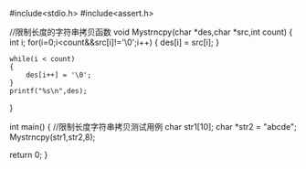 #include<stdio.h>
#include<assert.h>

//限制长度的字符串拷贝函数
void Mystrncpy(char *des,char *src,int count)
{
	int i;
	for(i=0;i<count&&src[i]!='\0';i++)
	{
		des[i] = src[i];
	}

	while(i < count)
	{
		des[i++] = '\0';
	}
	printf("%s\n",des);
}

int main()
{
  //限制长度字符串拷贝测试用例
	char str1[10];
	char *str2 = "abcde";
	Mystrncpy(str1,str2,8);
  
  return 0;
}
